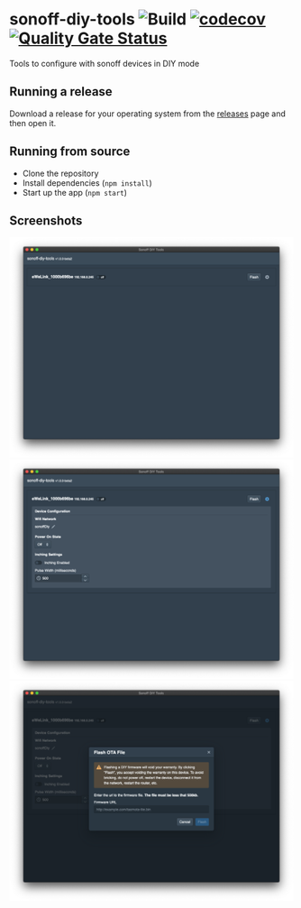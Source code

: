# sonoff-diy-tools ![Build](https://github.com/MashupMill/sonoff-diy-tools/workflows/Build/badge.svg) [![codecov](https://codecov.io/gh/MashupMill/sonoff-diy-tools/branch/master/graph/badge.svg)](https://codecov.io/gh/MashupMill/sonoff-diy-tools) [![Quality Gate Status](https://sonarcloud.io/api/project_badges/measure?project=MashupMill_sonoff-diy-tools&metric=alert_status)](https://sonarcloud.io/dashboard?id=MashupMill_sonoff-diy-tools)
Tools to configure with sonoff devices in DIY mode

## Running a release

Download a release for your operating system from the [releases](https://github.com/mashupmill/sonoff-diy-tools/releases) page and then open it.

## Running from source

* Clone the repository
* Install dependencies (`npm install`)
* Start up the app (`npm start`)

## Screenshots

![Main Screen](./docs/main-screen.png)
![Device Settings](./docs/device-settings.png)
![Device Flash](./docs/device-Flash.png)
